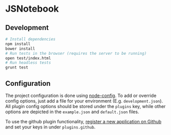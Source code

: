 # JSNotebook

## Development

```bash
# Install dependencies
npm install
bower install
# Run tests in the browser (requires the server to be running)
open test/index.html
# Run headless tests
grunt test
```

## Configuration

The project configuration is done using [node-config](https://github.com/lorenwest/node-config). To add or override config options, just add a file for your environment (E.g. `development.json`). All plugin config options should be stored under the `plugins` key, while other options are depicted in the `example.json` and `default.json` files.

To use the github plugin functionality, [register a new application on Github](https://github.com/settings/applications/new) and set your keys in under `plugins.github`.
